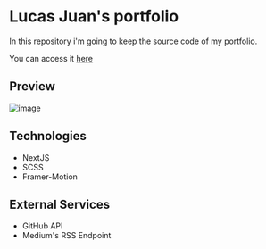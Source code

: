# Lucas Juan's portfolio

<p>In this repository i'm going to keep the source code of my portfolio.</p>

<p>You can access it <a href="https://www.lucasjsdev.com/">here</a></p>


## Preview

![image](https://github.com/ljsomm/portfolio/assets/48564798/621d17d5-597f-41d5-a855-8ad8e5c03486)

## Technologies

<ul>
    <li>NextJS</li>
    <li>SCSS</li>
    <li>Framer-Motion</li>
</ul>

## External Services

<ul>
    <li>GitHub API</li>
    <li>Medium's RSS Endpoint</li>
</ul>
